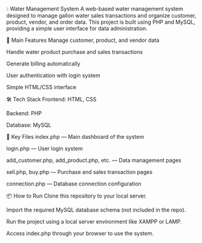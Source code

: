💧 Water Management System
A web-based water management system designed to manage gallon water sales transactions and organize customer, product, vendor, and order data. This project is built using PHP and MySQL, providing a simple user interface for data administration.

🔧 Main Features
Manage customer, product, and vendor data

Handle water product purchase and sales transactions

Generate billing automatically

User authentication with login system

Simple HTML/CSS interface

🛠️ Tech Stack
Frontend: HTML, CSS

Backend: PHP

Database: MySQL

📂 Key Files
index.php — Main dashboard of the system

login.php — User login system

add_customer.php, add_product.php, etc. — Data management pages

sell.php, buy.php — Purchase and sales transaction pages

connection.php — Database connection configuration

📦 How to Run
Clone this repository to your local server.

Import the required MySQL database schema (not included in the repo).

Run the project using a local server environment like XAMPP or LAMP.

Access index.php through your browser to use the system.

